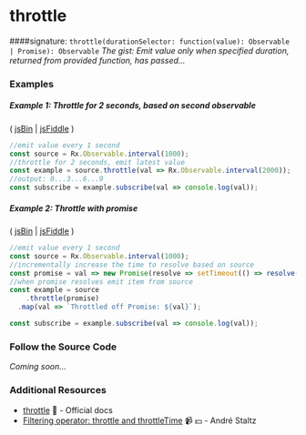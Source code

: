 # throttle
####signature: `throttle(durationSelector: function(value): Observable | Promise): Observable`
*The gist: Emit value only when specified duration, returned from provided function, has passed...*

### Examples

##### Example 1: Throttle for 2 seconds, based on second observable

( [jsBin](http://jsbin.com/wohefujipo/1/edit?js,console) | [jsFiddle](https://jsfiddle.net/btroncone/h8na4m0p/) )

```js
//emit value every 1 second
const source = Rx.Observable.interval(1000);
//throttle for 2 seconds, emit latest value
const example = source.throttle(val => Rx.Observable.interval(2000));
//output: 0...3...6...9
const subscribe = example.subscribe(val => console.log(val));
```

##### Example 2: Throttle with promise

( [jsBin](http://jsbin.com/seyaguwunu/1/edit?js,console) | [jsFiddle](https://jsfiddle.net/btroncone/w5Lbzz9f/) )

```js
//emit value every 1 second
const source = Rx.Observable.interval(1000);
//incrementally increase the time to resolve based on source
const promise = val => new Promise(resolve => setTimeout(() => resolve(`Resolved: ${val}`), val * 100));
//when promise resolves emit item from source
const example = source
	.throttle(promise)
  .map(val => `Throttled off Promise: ${val}`);

const subscribe = example.subscribe(val => console.log(val));
```
### Follow the Source Code
*Coming soon...*


### Additional Resources
* [throttle](http://reactivex.io/rxjs/class/es6/Observable.js~Observable.html#instance-method-throttle) :newspaper: - Official docs
* [Filtering operator: throttle and throttleTime](https://egghead.io/lessons/rxjs-filtering-operators-throttle-and-throttletime?course=rxjs-beyond-the-basics-operators-in-depth) :video_camera: :dollar: - André Staltz
